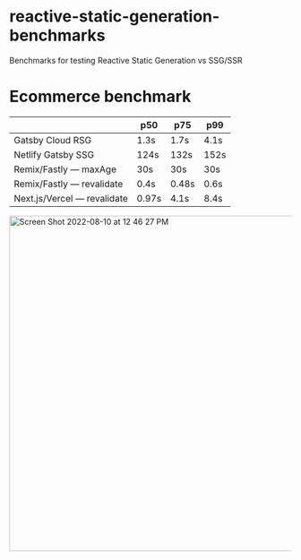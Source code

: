 # reactive-static-generation-benchmarks
Benchmarks for testing Reactive Static Generation vs SSG/SSR

# Ecommerce benchmark

|   | p50  | p75  | p99  | 
|---|---|---|---|
| Gatsby Cloud RSG	|1.3s	|1.7s	|4.1s |
| Netlify Gatsby SSG	|124s	|132s	|152s |
| Remix/Fastly — maxAge	|30s	|30s	|30s |
| Remix/Fastly — revalidate	|0.4s	|0.48s	|0.6s |
| Next.js/Vercel — revalidate	|0.97s|	4.1s	|8.4s |

<img width="599" alt="Screen Shot 2022-08-10 at 12 46 27 PM" src="https://user-images.githubusercontent.com/71047/184431623-57091d91-2bc5-4bf9-a37b-84a6d82a0de1.png">
